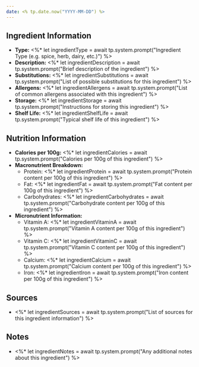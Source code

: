 ```yaml
---
date: <% tp.date.now("YYYY-MM-DD") %>
---
```


## Ingredient Information
* **Type:** <%* let ingredientType = await tp.system.prompt("Ingredient Type (e.g. spice, herb, dairy, etc.)") %>
* **Description:** <%* let ingredientDescription = await tp.system.prompt("Brief description of the ingredient") %>
* **Substitutions:** <%* let ingredientSubstitutions = await tp.system.prompt("List of possible substitutions for this ingredient") %>
* **Allergens:** <%* let ingredientAllergens = await tp.system.prompt("List of common allergens associated with this ingredient") %>
* **Storage:** <%* let ingredientStorage = await tp.system.prompt("Instructions for storing this ingredient") %>
* **Shelf Life:** <%* let ingredientShelfLife = await tp.system.prompt("Typical shelf life of this ingredient") %>
## Nutrition Information
* **Calories per 100g:** <%* let ingredientCalories = await tp.system.prompt("Calories per 100g of this ingredient") %>
* **Macronutrient Breakdown:**
    + Protein: <%* let ingredientProtein = await tp.system.prompt("Protein content per 100g of this ingredient") %>
    + Fat: <%* let ingredientFat = await tp.system.prompt("Fat content per 100g of this ingredient") %>
    + Carbohydrates: <%* let ingredientCarbohydrates = await tp.system.prompt("Carbohydrate content per 100g of this ingredient") %>
* **Micronutrient Information:**
    + Vitamin A: <%* let ingredientVitaminA = await tp.system.prompt("Vitamin A content per 100g of this ingredient") %>
    + Vitamin C: <%* let ingredientVitaminC = await tp.system.prompt("Vitamin C content per 100g of this ingredient") %>
    + Calcium: <%* let ingredientCalcium = await tp.system.prompt("Calcium content per 100g of this ingredient") %>
    + Iron: <%* let ingredientIron = await tp.system.prompt("Iron content per 100g of this ingredient") %>

## Sources
* <%* let ingredientSources = await tp.system.prompt("List of sources for this ingredient information") %>

## Notes
* <%* let ingredientNotes = await tp.system.prompt("Any additional notes about this ingredient") %>